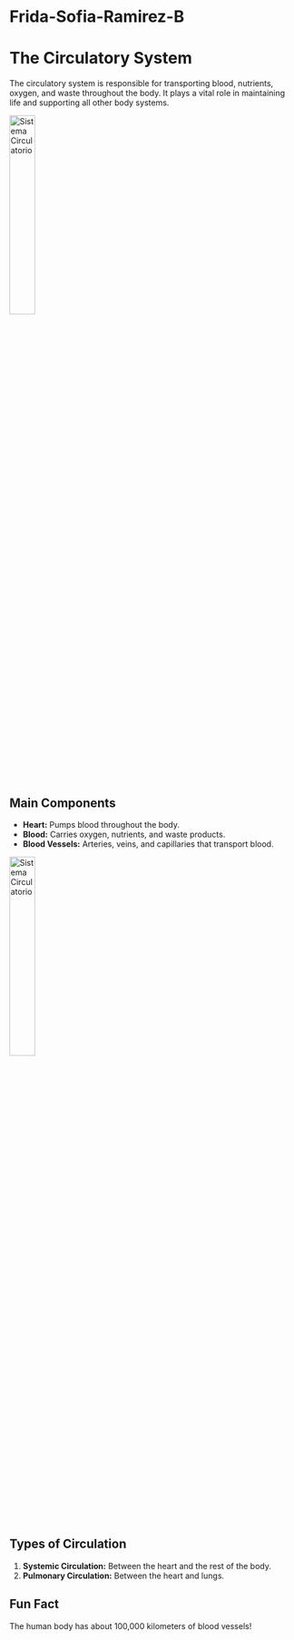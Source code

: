 # Frida-Sofia-Ramirez-B
<!DOCTYPE html>
<html lang="en">
<head>
  <meta charset="UTF-8">
 
  <link rel="stylesheet" href="styles.css" />
</head>
<body>
  <div class="container">
    <h1> The Circulatory System </h1>
     <p>The circulatory system is responsible for transporting blood, nutrients, oxygen, and waste throughout the body. It plays a vital role in maintaining life and supporting all other body systems.</p>
    <img src="https://www.significados.com/foto/sistema-circulatorio-og.jpg" alt="Sistema Circulatorio" style="width: 30%;" />

   <h2>Main Components</h2>
    <ul>
      <li><strong>Heart:</strong> Pumps blood throughout the body.</li>
      <li><strong>Blood:</strong> Carries oxygen, nutrients, and waste products.</li>
      <li><strong>Blood Vessels:</strong> Arteries, veins, and capillaries that transport blood.</li>
    </ul>
<img src="https://www.mozaweb.com/es/mozaik3D/BIO/ember/keringesi_rendszer/960.jpg" alt="Sistema Circulatorio" style="width: 30%;" />


   <h2>Types of Circulation</h2>
    <ol>
      <li><strong>Systemic Circulation:</strong> Between the heart and the rest of the body.</li>
      <li><strong>Pulmonary Circulation:</strong> Between the heart and lungs.</li>
    </ol>
  
   <h2>Fun Fact</h2>
    <p>The human body has about 100,000 kilometers of blood vessels!</p>
  </div>
</body>
</html>
